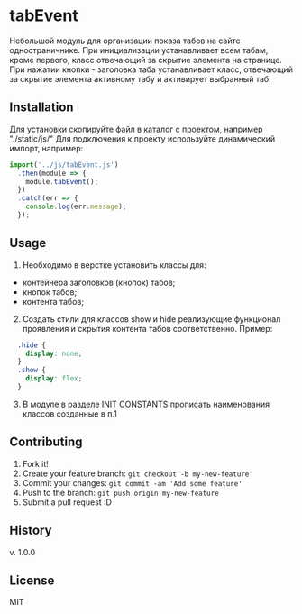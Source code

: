 # tabEvent

Небольшой модуль для организации показа табов на сайте одностраничнике.
При инициализации устанавливает всем табам, кроме первого, класс отвечающий 
за скрытие элемента на странице.
При нажатии кнопки - заголовка таба устанавливает класс, отвечающий за скрытие 
элемента активному табу и активирует выбранный таб.

## Installation

Для установки скопируйте файл в каталог с проектом, например "./static/js/"
Для подключения к проекту используйте динамический импорт, например:
  ```js
  import('../js/tabEvent.js')
    .then(module => {
      module.tabEvent();
    })
    .catch(err => {
      console.log(err.message);
    });
  ```

## Usage

1. Необходимо в верстке установить классы для:
- контейнера заголовков (кнопок) табов;
- кнопок табов;
- контента табов;

2. Создать стили для классов show и hide реализующие функционал
проявления и скрытия контента табов соответственно.
Пример:
```css
  .hide {
    display: none;
  }
  .show {
    display: flex;
  }
  ```

3. В модуле в разделе INIT CONSTANTS прописать наименования классов
созданные в п.1 

## Contributing

1. Fork it!
2. Create your feature branch: `git checkout -b my-new-feature`
3. Commit your changes: `git commit -am 'Add some feature'`
4. Push to the branch: `git push origin my-new-feature`
5. Submit a pull request :D

## History

v. 1.0.0

## License

MIT
